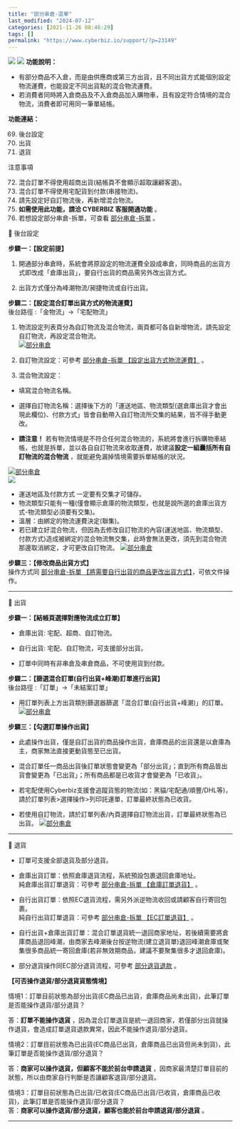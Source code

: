 ```yaml
---
title: "部分串倉-混單"
last_modified: "2024-07-12"
categories: [2021-11-26 08:46:29]
tags: []
permalink: "https://www.cyberbiz.io/support/?p=23149"
---
```


![](https://www.cyberbiz.io/support/wp-content/uploads/適用站別.png)
[![](https://www.cyberbiz.io/support/wp-content/uploads/台灣站.png)](https://www.cyberbiz.io/support/?page_id=2490)
**功能說明：**  

* 有部分商品不入倉，而是由供應商或第三方出貨，且不同出貨方式能個別設定物流運費，也能設定不同出貨點的混合物流運費。
* 若消費者同時將入倉商品及不入倉商品加入購物車，且有設定符合情境的混合物流，消費者即可用同一筆單結帳。

**功能連結：**  

69. 後台設定
70. 出貨
71. 退貨

注意事項  

72. 混合訂單不得使用超商出貨(結帳頁不會顯示超取讓顧客選)。
73. 混合訂單不得使用宅配貨到付款(串接物流)。
74. 請先設定好自訂物流後，再新增混合物流。
75. **如需使用此功能，請洽 CYBERBIZ 客服開通功能** 。
76. 若想設定部分串倉-拆單，可查看 [部分串倉-拆單](https://www.cyberbiz.io/support/?p=22981) 。

📌 後台設定  

**步驟一：【設定前提】**  

1. 開通部分串倉時，系統會將原設定的物流運費全設成串倉，同時商品的出貨方式即改成「倉庫出貨」，要自行出貨的商品需另外改出貨方式。


2. 出貨方式僅分為峰潮物流/昶捷物流或自行出貨。


**步驟二：【設定混合訂單出貨方式的物流運費】**  
後台路徑 :「金物流」→「宅配物流」  


1. 物流設定列表頁分為自訂物流及混合物流，兩頁都可各自新增物流，請先設定自訂物流，再設定混合物流。  
[![部分串倉](https://www.cyberbiz.io/support/wp-content/uploads/部分串倉_混單02.png)](https://www.cyberbiz.io/support/wp-content/uploads/部分串倉_混單02.png)



2. 自訂物流設定：可參考 [部分串倉-拆單 【設定出貨方式物流運費】](https://www.cyberbiz.io/support/?p=22981#link1) 。  



3. 混合物流設定： 
* 填寫混合物流名稱。


* 選擇自訂物流名稱：選擇後下方的「運送地區、物流類型(選倉庫出貨才會出現此欄位)、付款方式」皆會自動帶入自訂物流所交集的結果，皆不得手動更改。


* **請注意！** 若有物流情境是不符合任何混合物流的，系統將會進行拆購物車結帳，也就是拆單，並以各自自訂物流來收取運費，故建議**設定一組囊括所有自訂物流的混合物流** ，就能避免漏掉情境需要拆單結帳的狀況。

[![部分串倉](https://www.cyberbiz.io/support/wp-content/uploads/部分串倉_混單03.png)](https://www.cyberbiz.io/support/wp-content/uploads/部分串倉_混單03.png)  
![](https://www.cyberbiz.io/support/wp-content/uploads/fountain-pen.png)

* 運送地區及付款方式 一定要有交集才可儲存。
* 物流類型只能有一種(僅會顯示倉庫的物流類型，也就是說所選的倉庫出貨方式-物流類型必須要有交集)。
* 溫層：由綁定的物流運費決定(聯集)。
* 若已建立好混合物流，但因為去修改自訂物流的內容(運送地區、物流類型、付款方式)造成被綁定的混合物流無交集，此時會無法更改，須先到混合物流那邊取消綁定，才可更改自訂物流。
[![部分串倉](https://www.cyberbiz.io/support/wp-content/uploads/部分串倉_混單5.png)](https://www.cyberbiz.io/support/wp-content/uploads/部分串倉_混單5.png)



**步驟三：【修改商品出貨方式】**  
操作方式同 [部分串倉-拆單
【將需要自行出貨的商品更改出貨方式】](https://www.cyberbiz.io/support/?p=22981#link2)，可依文件操作。  


* * *


📌 出貨  

**步驟一：【結帳頁選擇對應物流成立訂單】**  

* 倉庫出貨: 宅配、超商、自訂物流。


* 自行出貨: 宅配、自訂物流，可支援部分出貨。


* 訂單中同時有非串倉及串倉商品，不可使用貨到付款。


**步驟二：【篩選混合訂單(自行出貨+峰潮)訂單進行出貨】**  
後台路徑 :「訂單」→「未結案訂單」  


* 用訂單列表上方出貨類別篩選器篩選「混合訂單(自行出貨+峰潮)」的訂單。  
[![部分串倉](https://www.cyberbiz.io/support/wp-content/uploads/部分串倉_混單.png)](https://www.cyberbiz.io/support/wp-content/uploads/部分串倉_混單.png)


**步驟三：【勾選訂單操作出貨】**

* 此處操作出貨，僅是自訂出貨的商品操作出貨，倉庫商品的出貨還是以倉庫為主，商家無法直接更動貨態至已出貨。


* 混合訂單任一商品出貨後訂單狀態會變更為「部分出貨」；直到所有商品皆出貨會變更為「已出貨」；所有商品都是已收貨才會變更為「已收貨」。


* 若宅配使用Cyberbiz支援會追蹤貨態的物流(如：黑貓/宅配通/順豐/DHL等)，請於訂單列表>選擇操作>列印託運單，訂單最終狀態為已收貨。


* 若使用自訂物流，請於訂單列表/內頁選擇自訂物流出貨，訂單最終狀態為已出貨。
[![部分串倉](https://www.cyberbiz.io/support/wp-content/uploads/部分串倉_混單6.png)](https://www.cyberbiz.io/support/wp-content/uploads/部分串倉_混單6.png)  

* * *


📌 退貨  


* 訂單可支援全部退貨及部分退貨。


* 倉庫出貨訂單：依照倉庫退貨流程，系統預設包裹退回倉庫地址。  
純倉庫出貨訂單退貨：可參考 [部分串倉-拆單
【倉庫訂單退貨】](https://www.cyberbiz.io/support/?p=22981#return1) 。



* 自行出貨訂單：依照EC退貨流程，需另外派逆物流收回或請顧客自行寄回包裹。  
純自行出貨訂單退貨：可參考 [部分串倉-拆單
【EC訂單退貨】](https://www.cyberbiz.io/support/?p=22981#return2) 。



* 自行出貨+倉庫出貨訂單：混合訂單退貨統一退回商家地址，若後續需要將倉庫商品退回峰潮，由商家去峰潮後台按逆物流(建立退貨單)退回峰潮倉庫或聚集很多商品統一寄回倉庫(若非無效期商品，建議不要聚集很多才退回倉庫)。


* 部分退貨操作同EC部分退貨流程，可參考 [部分退貨退款](https://www.cyberbiz.io/support/?p=1758) 。


**【可否操作退貨/部分退貨貨態情境】**  

情境1：訂單目前狀態為部分出貨(EC商品已出貨，倉庫商品尚未出貨)，此筆訂單是否能操作退貨/部分退貨？  

答：**訂單不能操作退貨** ，因為混合訂單退貨是統一退回商家，若僅部分出貨就操作退貨，會造成訂單退貨退款異常，因此不能操作退貨/部分退貨。  


情境2：訂單目前狀態為已出貨(EC商品已出貨，倉庫商品已出貨但尚未到貨)，此筆訂單是否能操作退貨/部分退貨？  

答：**商家可以操作退貨，但顧客不能於前台申請退貨** ，因商家最清楚訂單目前的狀態，所以由商家自行判斷是否讓顧客退貨/部分退貨。  


情境3：訂單目前狀態為已出貨/已收貨(EC商品已出貨/已收貨，倉庫商品已收貨)，此筆訂單是否能操作退貨/部分退貨？  
答：**商家可以操作退貨/部分退貨，顧客也能於前台申請退貨/部分退貨** 。




* * *

